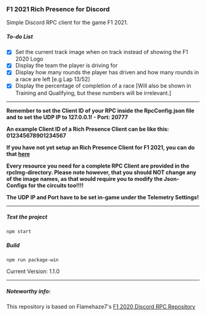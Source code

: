 ### F1 2021 Rich Presence for Discord
Simple Discord RPC client for the game F1 2021.

##### To-do List

- [x] Set the current track image when on track instead of showing the F1 2020 Logo
- [x] Display the team the player is driving for
- [x] Display how many rounds the player has driven and how many rounds in a race are left [e.g Lap 13/52]
- [x] Display the percentage of completion of a race [Will also be shown in Training and Qualifying, but these numbers will be irrelevant.]

-----

**Remember to set the Client ID of your RPC inside the RpcConfig.json file and to set the UDP IP to 127.0.0.1! - Port: 20777**

**An example Client ID of a Rich Presence Client can be like this: 012345678901234567**

**If you have not yet setup an Rich Presence Client for F1 2021, you can do that [here](https://discord.com/developers/applications)**

**Every resource you need for a complete RPC Client are provided in the rpcImg-directory. Please note however, that you should NOT change any of the image names, as that would require you to modify the Json-Configs for the circuits too!!!!**

**The UDP IP and Port have to be set in-game under the Telemetry Settings!**

-----

##### Test the project
`npm start`

##### Build
`npm run package-win`

Current Version: 1.1.0

-----

##### Noteworthy info:
This repository is based on Flamehaze7's [F1 2020 Discord RPC Repository](https://github.com/Flamehaze7/F1-2020-Discord-RPC)
